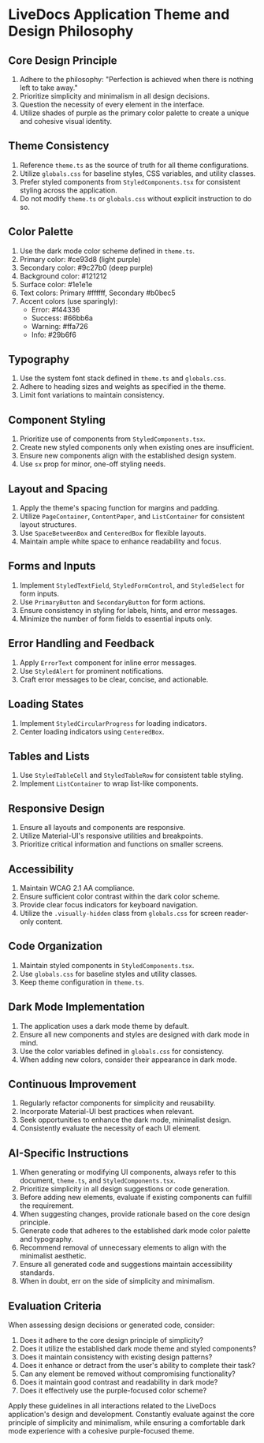 # LiveDocs Application Theme and Design Philosophy

## Core Design Principle

1. Adhere to the philosophy: "Perfection is achieved when there is nothing left to take away."
2. Prioritize simplicity and minimalism in all design decisions.
3. Question the necessity of every element in the interface.
4. Utilize shades of purple as the primary color palette to create a unique and cohesive visual identity.

## Theme Consistency

1. Reference `theme.ts` as the source of truth for all theme configurations.
2. Utilize `globals.css` for baseline styles, CSS variables, and utility classes.
3. Prefer styled components from `StyledComponents.tsx` for consistent styling across the application.
4. Do not modify `theme.ts` or `globals.css` without explicit instruction to do so.

## Color Palette

1. Use the dark mode color scheme defined in `theme.ts`.
2. Primary color: #ce93d8 (light purple)
3. Secondary color: #9c27b0 (deep purple)
4. Background color: #121212
5. Surface color: #1e1e1e
6. Text colors: Primary #ffffff, Secondary #b0bec5
7. Accent colors (use sparingly):
   - Error: #f44336
   - Success: #66bb6a
   - Warning: #ffa726
   - Info: #29b6f6

## Typography

1. Use the system font stack defined in `theme.ts` and `globals.css`.
2. Adhere to heading sizes and weights as specified in the theme.
3. Limit font variations to maintain consistency.

## Component Styling

1. Prioritize use of components from `StyledComponents.tsx`.
2. Create new styled components only when existing ones are insufficient.
3. Ensure new components align with the established design system.
4. Use `sx` prop for minor, one-off styling needs.

## Layout and Spacing

1. Apply the theme's spacing function for margins and padding.
2. Utilize `PageContainer`, `ContentPaper`, and `ListContainer` for consistent layout structures.
3. Use `SpaceBetweenBox` and `CenteredBox` for flexible layouts.
4. Maintain ample white space to enhance readability and focus.

## Forms and Inputs

1. Implement `StyledTextField`, `StyledFormControl`, and `StyledSelect` for form inputs.
2. Use `PrimaryButton` and `SecondaryButton` for form actions.
3. Ensure consistency in styling for labels, hints, and error messages.
4. Minimize the number of form fields to essential inputs only.

## Error Handling and Feedback

1. Apply `ErrorText` component for inline error messages.
2. Use `StyledAlert` for prominent notifications.
3. Craft error messages to be clear, concise, and actionable.

## Loading States

1. Implement `StyledCircularProgress` for loading indicators.
2. Center loading indicators using `CenteredBox`.

## Tables and Lists

1. Use `StyledTableCell` and `StyledTableRow` for consistent table styling.
2. Implement `ListContainer` to wrap list-like components.

## Responsive Design

1. Ensure all layouts and components are responsive.
2. Utilize Material-UI's responsive utilities and breakpoints.
3. Prioritize critical information and functions on smaller screens.

## Accessibility

1. Maintain WCAG 2.1 AA compliance.
2. Ensure sufficient color contrast within the dark color scheme.
3. Provide clear focus indicators for keyboard navigation.
4. Utilize the `.visually-hidden` class from `globals.css` for screen reader-only content.

## Code Organization

1. Maintain styled components in `StyledComponents.tsx`.
2. Use `globals.css` for baseline styles and utility classes.
3. Keep theme configuration in `theme.ts`.

## Dark Mode Implementation

1. The application uses a dark mode theme by default.
2. Ensure all new components and styles are designed with dark mode in mind.
3. Use the color variables defined in `globals.css` for consistency.
4. When adding new colors, consider their appearance in dark mode.

## Continuous Improvement

1. Regularly refactor components for simplicity and reusability.
2. Incorporate Material-UI best practices when relevant.
3. Seek opportunities to enhance the dark mode, minimalist design.
4. Consistently evaluate the necessity of each UI element.

## AI-Specific Instructions

1. When generating or modifying UI components, always refer to this document, `theme.ts`, and `StyledComponents.tsx`.
2. Prioritize simplicity in all design suggestions or code generation.
3. Before adding new elements, evaluate if existing components can fulfill the requirement.
4. When suggesting changes, provide rationale based on the core design principle.
5. Generate code that adheres to the established dark mode color palette and typography.
6. Recommend removal of unnecessary elements to align with the minimalist aesthetic.
7. Ensure all generated code and suggestions maintain accessibility standards.
8. When in doubt, err on the side of simplicity and minimalism.

## Evaluation Criteria

When assessing design decisions or generated code, consider:

1. Does it adhere to the core design principle of simplicity?
2. Does it utilize the established dark mode theme and styled components?
3. Does it maintain consistency with existing design patterns?
4. Does it enhance or detract from the user's ability to complete their task?
5. Can any element be removed without compromising functionality?
6. Does it maintain good contrast and readability in dark mode?
7. Does it effectively use the purple-focused color scheme?

Apply these guidelines in all interactions related to the LiveDocs application's design and development. Constantly evaluate against the core principle of simplicity and minimalism, while ensuring a comfortable dark mode experience with a cohesive purple-focused theme.
